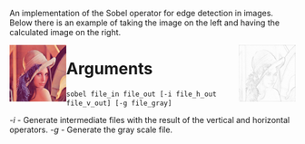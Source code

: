 An implementation of the Sobel operator for edge detection in images. Below there is an example of taking the image on the left and having the calculated image on the right.

<img style="float: left; width: 100px;" src="readme_imgs/imgin.png" />
<img style="float: right; width: 100px;" src="readme_imgs/imgout.png" />

Arguments
=========

    sobel file_in file_out [-i file_h_out file_v_out] [-g file_gray]

*-i* - Generate intermediate files with the result of the vertical and horizontal operators.
*-g* - Generate the gray scale file.

